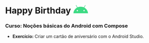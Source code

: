 # Happy Birthday <img src="\icon for readme\android-svgrepo-com__1_-removebg-preview.png" width="50" height="auto"></img>

### Curso: Noções básicas do Android com Compose

- <b>Exercício:</b> Criar um cartão de aniversário com o Android Studio.
